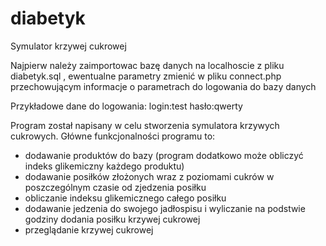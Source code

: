 # diabetyk
Symulator krzywej cukrowej

Najpierw należy zaimportowac bazę danych na localhoscie z pliku diabetyk.sql , ewentualne parametry zmienić w pliku connect.php przechowującym informacje o parametrach do logowania do bazy danych

Przykładowe dane do logowania:
login:test
hasło:qwerty

Program został napisany w celu stworzenia symulatora krzywych cukrowych.
Główne funkcjonalności programu to:
- dodawanie produktów do bazy (program dodatkowo może obliczyć indeks glikemiczny każdego produktu)
- dodawanie posiłków złożonych  wraz z poziomami cukrów w poszczególnym czasie od zjedzenia posiłku
- obliczanie indeksu glikemicznego całego posiłku 
- dodawanie jedzenia do swojego jadłospisu i wyliczanie na podstwie godziny dodania posiłku krzywej cukrowej
- przeglądanie krzywej cukrowej



